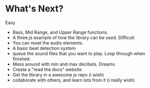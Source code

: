 # What's Next?
Easy
+ Bass, Mid Range, and Upper Range functions.
+ A three.js example of how the library can be used.
Difficult
+ You can reset the audio elements.
+ A basic beat detection system
+ queue the sound files that you want to play. Loop through when finished.
+ Mess around with min and max decibels.
Dreams
+ Create a "read the docs" website
+ Get the library in a awesome js repo (i wish)
+ collaborate with others, and learn lots from it (i really wish)
